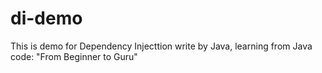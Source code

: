 # di-demo
This is demo for Dependency Injecttion write by Java, learning from Java code: "From Beginner to Guru" 

